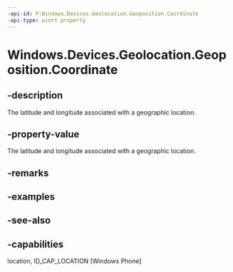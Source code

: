 ```yaml
---
-api-id: P:Windows.Devices.Geolocation.Geoposition.Coordinate
-api-type: winrt property
---
```


<!-- Property syntax
public Windows.Devices.Geolocation.Geocoordinate Coordinate { get; }
-->

# Windows.Devices.Geolocation.Geoposition.Coordinate

## -description
The latitude and longitude associated with a geographic location.

## -property-value
The latitude and longitude associated with a geographic location.

## -remarks

## -examples

## -see-also


## -capabilities
location, ID_CAP_LOCATION [Windows Phone]
